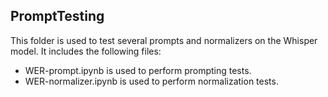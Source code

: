 ## PromptTesting
This folder is used to test several prompts and normalizers on the Whisper model. It includes the following files:

- WER-prompt.ipynb is used to perform prompting tests.
- WER-normalizer.ipynb is used to perform normalization tests.